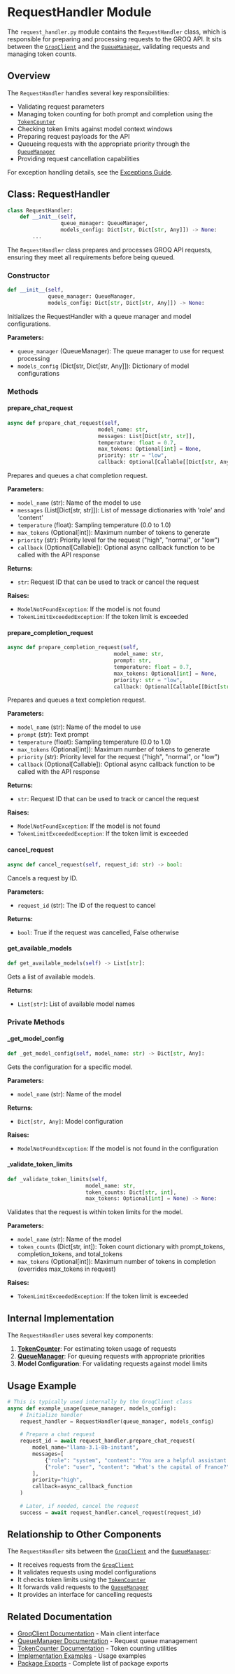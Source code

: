 # RequestHandler Module

The `request_handler.py` module contains the `RequestHandler` class, which is responsible for preparing and processing requests to the GROQ API. It sits between the [`GroqClient`](groq_client.md) and the [`QueueManager`](queue_manager.md), validating requests and managing token counts.

## Overview

The `RequestHandler` handles several key responsibilities:

- Validating request parameters
- Managing token counting for both prompt and completion using the [`TokenCounter`](token_counter.md)
- Checking token limits against model context windows
- Preparing request payloads for the API
- Queueing requests with the appropriate priority through the [`QueueManager`](queue_manager.md)
- Providing request cancellation capabilities

For exception handling details, see the [Exceptions Guide](../usage%20guide/exceptions.md).

## Class: RequestHandler

```python
class RequestHandler:
    def __init__(self, 
                 queue_manager: QueueManager, 
                 models_config: Dict[str, Dict[str, Any]]) -> None:
        ...
```

The `RequestHandler` class prepares and processes GROQ API requests, ensuring they meet all requirements before being queued.

### Constructor

```python
def __init__(self, 
             queue_manager: QueueManager, 
             models_config: Dict[str, Dict[str, Any]]) -> None:
```

Initializes the RequestHandler with a queue manager and model configurations.

**Parameters:**
- `queue_manager` (QueueManager): The queue manager to use for request processing
- `models_config` (Dict[str, Dict[str, Any]]): Dictionary of model configurations

### Methods

#### prepare_chat_request

```python
async def prepare_chat_request(self, 
                             model_name: str,
                             messages: List[Dict[str, str]],
                             temperature: float = 0.7,
                             max_tokens: Optional[int] = None,
                             priority: str = "low",
                             callback: Optional[Callable[[Dict[str, Any]], Awaitable[None]]] = None) -> str:
```

Prepares and queues a chat completion request.

**Parameters:**
- `model_name` (str): Name of the model to use
- `messages` (List[Dict[str, str]]): List of message dictionaries with 'role' and 'content'
- `temperature` (float): Sampling temperature (0.0 to 1.0)
- `max_tokens` (Optional[int]): Maximum number of tokens to generate
- `priority` (str): Priority level for the request ("high", "normal", or "low")
- `callback` (Optional[Callable]): Optional async callback function to be called with the API response

**Returns:**
- `str`: Request ID that can be used to track or cancel the request

**Raises:**
- `ModelNotFoundException`: If the model is not found
- `TokenLimitExceededException`: If the token limit is exceeded

#### prepare_completion_request

```python
async def prepare_completion_request(self, 
                                  model_name: str,
                                  prompt: str,
                                  temperature: float = 0.7,
                                  max_tokens: Optional[int] = None,
                                  priority: str = "low",
                                  callback: Optional[Callable[[Dict[str, Any]], Awaitable[None]]] = None) -> str:
```

Prepares and queues a text completion request.

**Parameters:**
- `model_name` (str): Name of the model to use
- `prompt` (str): Text prompt
- `temperature` (float): Sampling temperature (0.0 to 1.0)
- `max_tokens` (Optional[int]): Maximum number of tokens to generate
- `priority` (str): Priority level for the request ("high", "normal", or "low")
- `callback` (Optional[Callable]): Optional async callback function to be called with the API response

**Returns:**
- `str`: Request ID that can be used to track or cancel the request

**Raises:**
- `ModelNotFoundException`: If the model is not found
- `TokenLimitExceededException`: If the token limit is exceeded

#### cancel_request

```python
async def cancel_request(self, request_id: str) -> bool:
```

Cancels a request by ID.

**Parameters:**
- `request_id` (str): The ID of the request to cancel

**Returns:**
- `bool`: True if the request was cancelled, False otherwise

#### get_available_models

```python
def get_available_models(self) -> List[str]:
```

Gets a list of available models.

**Returns:**
- `List[str]`: List of available model names

### Private Methods

#### _get_model_config

```python
def _get_model_config(self, model_name: str) -> Dict[str, Any]:
```

Gets the configuration for a specific model.

**Parameters:**
- `model_name` (str): Name of the model

**Returns:**
- `Dict[str, Any]`: Model configuration

**Raises:**
- `ModelNotFoundException`: If the model is not found in the configuration

#### _validate_token_limits

```python
def _validate_token_limits(self, 
                         model_name: str, 
                         token_counts: Dict[str, int],
                         max_tokens: Optional[int] = None) -> None:
```

Validates that the request is within token limits for the model.

**Parameters:**
- `model_name` (str): Name of the model
- `token_counts` (Dict[str, int]): Token count dictionary with prompt_tokens, completion_tokens, and total_tokens
- `max_tokens` (Optional[int]): Maximum number of tokens in completion (overrides max_tokens in request)

**Raises:**
- `TokenLimitExceededException`: If the token limit is exceeded

## Internal Implementation

The `RequestHandler` uses several key components:

1. **[TokenCounter](token_counter.md)**: For estimating token usage of requests
2. **[QueueManager](queue_manager.md)**: For queuing requests with appropriate priorities
3. **Model Configuration**: For validating requests against model limits

## Usage Example

```python
# This is typically used internally by the GroqClient class
async def example_usage(queue_manager, models_config):
    # Initialize handler
    request_handler = RequestHandler(queue_manager, models_config)
    
    # Prepare a chat request
    request_id = await request_handler.prepare_chat_request(
        model_name="llama-3.1-8b-instant",
        messages=[
            {"role": "system", "content": "You are a helpful assistant."},
            {"role": "user", "content": "What's the capital of France?"}
        ],
        priority="high",
        callback=async_callback_function
    )
    
    # Later, if needed, cancel the request
    success = await request_handler.cancel_request(request_id)
```

## Relationship to Other Components

The `RequestHandler` sits between the [`GroqClient`](groq_client.md) and the [`QueueManager`](queue_manager.md):

- It receives requests from the [`GroqClient`](groq_client.md)
- It validates requests using model configurations
- It checks token limits using the [`TokenCounter`](token_counter.md)
- It forwards valid requests to the [`QueueManager`](queue_manager.md)
- It provides an interface for cancelling requests

## Related Documentation

- [GroqClient Documentation](groq_client.md) - Main client interface
- [QueueManager Documentation](queue_manager.md) - Request queue management
- [TokenCounter Documentation](token_counter.md) - Token counting utilities
- [Implementation Examples](../usage%20guide/implementation_examples.md) - Usage examples
- [Package Exports](package_exports.md) - Complete list of package exports 